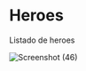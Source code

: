 # Heroes

Listado de heroes

![Screenshot (46)](https://user-images.githubusercontent.com/57128298/233828532-2500431d-cb88-4c76-9250-11bedaa65c93.png)
